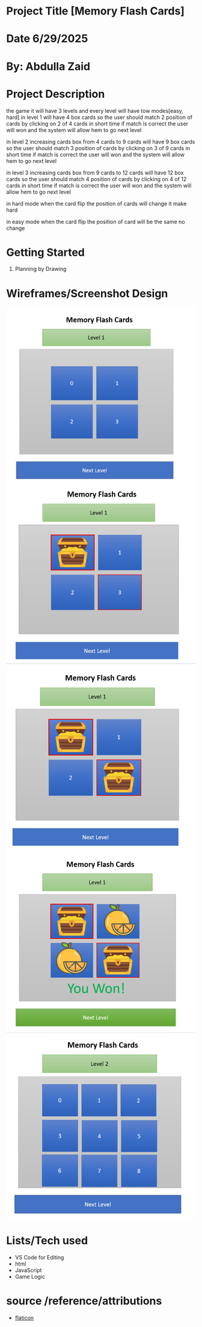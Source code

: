 # Project Title [Memory Flash Cards]

# Date 6/29/2025

# By: Abdulla Zaid

# Project Description

the game it will have 3 levels and every level will have tow modes[easy, hard]
in level 1 will have 4 box cards so the user should match 2 position of cards by clicking on 2 of 4 cards in short time if match is correct the user will won and the system will allow hem to go next level

in level 2 increasing cards box from 4 cards to 9 cards will have 9 box cards so the user should match 3 position of cards by clicking on 3 of 9 cards in short time if match is correct the user will won and the system will allow hem to go next level

in level 3 increasing cards box from 9 cards to 12 cards will have 12 box cards so the user should match 4 position of cards by clicking on 4 of 12 cards in short time if match is correct the user will won and the system will allow hem to go next level

in hard mode when the card flip the position of cards will change it make hard

in easy mode when the card flip the position of card will be the same no change

# Getting Started

1. Planning by Drawing

# Wireframes/Screenshot Design

![image](./images/Screenshot-1.png)
![image](./images/Screenshot-2.png)
![image](./images/Screenshot-3.png)
![image](./images/Screenshot-4.png)
![image](./images/Screenshot-5.png)

# Lists/Tech used

- VS Code for Editing
- html
- JavaScript
- Game Logic

# source /reference/attributions

- [flaticon](https://www.flaticon.com/)
